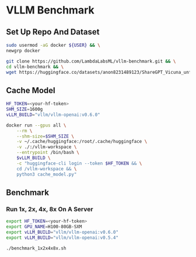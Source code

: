 
# VLLM Benchmark

## Set Up Repo And Dataset
```bash
sudo usermod -aG docker ${USER} && \
newgrp docker

git clone https://github.com/LambdaLabsML/vllm-benchmark.git && \
cd vllm-benchmark && \
wget https://huggingface.co/datasets/anon8231489123/ShareGPT_Vicuna_unfiltered/resolve/main/ShareGPT_V3_unfiltered_cleaned_split.json
```

## Cache Model
```bash
HF_TOKEN=<your-hf-token>
SHM_SIZE=1600g
vLLM_BUILD="vllm/vllm-openai:v0.6.0"

docker run --gpus all \
    --rm \
    --shm-size=$SHM_SIZE \
    -v ~/.cache/huggingface:/root/.cache/huggingface \
    -v ./:/vllm-workspace \
    --entrypoint /bin/bash \
    $vLLM_BUILD \
    -c "huggingface-cli login --token $HF_TOKEN && \
    cd /vllm-workspace && \
    python3 cache_model.py"
```

## Benchmark

### Run 1x, 2x, 4x, 8x On A Server

```bash
export HF_TOKEN=<your-hf-token>
export GPU_NAME=H100-80GB-SXM
export vLLM_BUILD="vllm/vllm-openai:v0.6.0"
export vLLM_BUILD="vllm/vllm-openai:v0.5.4"

./benchmark_1x2x4x8x.sh
```